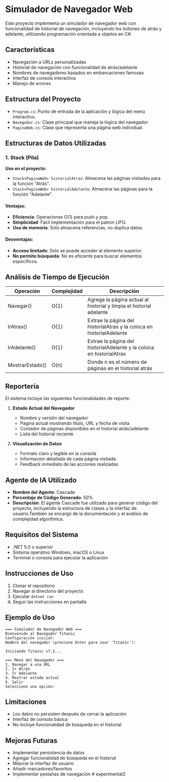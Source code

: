 # Simulador de Navegador Web

Este proyecto implementa un simulador de navegador web con funcionalidad de historial de navegación, incluyendo los botones de atrás y adelante, utilizando programación orientada a objetos en C#.

## Características

- Navegación a URLs personalizadas
- Historial de navegación con funcionalidad de atrás/adelante
- Nombres de navegadores basados en embarcaciones famosas
- Interfaz de consola interactiva
- Manejo de errores

## Estructura del Proyecto

- `Program.cs`: Punto de entrada de la aplicación y lógica del menú interactivo.
- `Navegador.cs`: Clase principal que maneja la lógica del navegador.
- `PaginaWeb.cs`: Clase que representa una página web individual.

## Estructuras de Datos Utilizadas

### 1. Stack (Pila)
**Uso en el proyecto**:
- `Stack<PaginaWeb> historialAtras`: Almacena las páginas visitadas para la función "Atrás".
- `Stack<PaginaWeb> historialAdelante`: Almacena las páginas para la función "Adelante".

#### Ventajas:
- **Eficiencia**: Operaciones O(1) para push y pop.
- **Simplicidad**: Fácil implementación para el patrón LIFO.
- **Uso de memoria**: Solo almacena referencias, no duplica datos.

#### Desventajas:
- **Acceso limitado**: Solo se puede acceder al elemento superior.
- **No permite búsqueda**: No es eficiente para buscar elementos específicos.

## Análisis de Tiempo de Ejecución

| Operación | Complejidad | Descripción |
|-----------|-------------|-------------|
| Navegar() | O(1) | Agrega la página actual al historial y limpia el historial adelante |
| IrAtras() | O(1) | Extrae la página del historialAtras y la coloca en historialAdelante |
| IrAdelante() | O(1) | Extrae la página del historialAdelante y la coloca en historialAtras |
| MostrarEstado() | O(n) | Donde n es el número de páginas en el historial atrás |

## Reportería

El sistema incluye las siguientes funcionalidades de reporte:

1. **Estado Actual del Navegador**
   - Nombre y versión del navegador
   - Página actual mostrando título, URL y fecha de visita
   - Contador de páginas disponibles en el historial atrás/adelante
   - Lista del historial reciente

2. **Visualización de Datos**
   - Formato claro y legible en la consola
   - Información detallada de cada página visitada
   - Feedback inmediato de las acciones realizadas

## Agente de IA Utilizado

- **Nombre del Agente**: Cascade
- **Porcentaje de Código Generado**: 50%
- **Descripción**: El agente Cascade fue utilizado para generar código del proyecto, incluyendo la estructura de clases y la interfaz de usuario.También se encargó de la documentación y el análisis de complejidad algorítmica.

## Requisitos del Sistema

- .NET 5.0 o superior
- Sistema operativo Windows, macOS o Linux
- Terminal o consola para ejecutar la aplicación

## Instrucciones de Uso

1. Clonar el repositorio
2. Navegar al directorio del proyecto
3. Ejecutar `dotnet run`
4. Seguir las instrucciones en pantalla

## Ejemplo de Uso

```
=== Simulador de Navegador Web ===
Bienvenido al Navegador Titanic
Configuración inicial:
Nombre del navegador (presione Enter para usar 'Titanic'): 

Iniciando Titanic v7.2...

=== Menú del Navegador ===
1. Navegar a una URL
2. Ir Atrás
3. Ir Adelante
4. Mostrar estado actual
5. Salir
Seleccione una opción: 
```

## Limitaciones

- Los datos no persisten después de cerrar la aplicación
- Interfaz de consola básica
- No incluye funcionalidad de búsqueda en el historial

## Mejoras Futuras

- Implementar persistencia de datos
- Agregar funcionalidad de búsqueda en el historial
- Mejorar la interfaz de usuario
- Añadir marcadores/favoritos
- Implementar pestañas de navegación
#   e x p e r i m e n t a l 2  
 